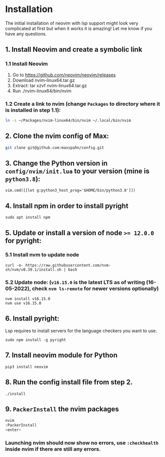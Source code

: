 # Installation
The initial installation of neovim with lsp support might look very complicated at first
but when it works it is amazing! Let me know if you have any questions.

## 1. Install Neovim and create a symbolic link
### 1.1 Install Neovim
1. Go to https://github.com/neovim/neovim/releases
2. Download nvim-linux64.tar.gz
3. Extract: tar xzvf nvim-linux64.tar.gz
4. Run ./nvim-linux64/bin/nvim

### 1.2 Create a link to nvim (change ``Packages`` to directory where it is installed in step 1.1):
```bash
ln -s ~/Packages/nvim-linux64/bin/nvim ~/.local/bin/nvim
```

## 2. Clone the nvim config of Max:
```bash
git clone git@github.com:maxspahn/config.git
```

## 3. Change the Python version in ``config/nvim/init.lua`` to your version (mine is ``python3.8``):
```
vim.cmd([[let g:python3_host_prog='$HOME/bin/python3.8']])
```

## 4. Install npm in order to install pyright
```
sudo apt install npm
```

## 5. Update or install a version of node ``>= 12.0.0`` for pyright:
### 5.1 Install nvm to update node
```
curl -o- https://raw.githubusercontent.com/nvm-sh/nvm/v0.39.1/install.sh | bash
```
### 5.2 Update node: (``v16.15.0`` is the latest LTS as of writing (16-05-2022), check ``nvm ls-remote`` for newer versions optionally)
```
nvm install v16.15.0
nvm use v16.15.0
```

## 6. Install pyright:
Lsp requires to install servers for the language checkers you want to use.
```
sudo npm install -g pyright
```

## 7. Install neovim module for Python
```
pip3 install neovim
```

## 8. Run the config install file from step 2.
```
./install
```

## 9. ``PackerInstall`` the nvim packages
```bash
nvim
:PackerInstall
<enter>
```

### Launching nvim should now show no errors, use ``:checkhealth`` inside nvim if there are still any errors.

